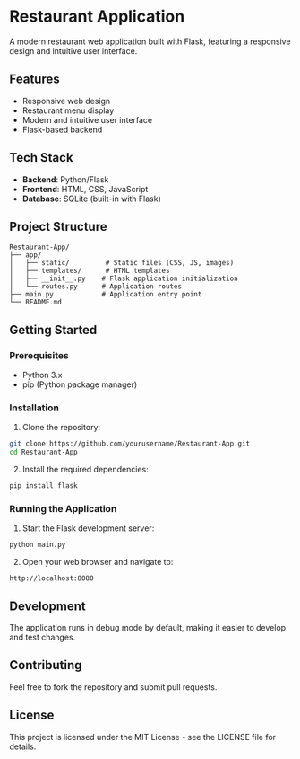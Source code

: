# Restaurant Application

A modern restaurant web application built with Flask, featuring a responsive design and intuitive user interface.

## Features

- Responsive web design
- Restaurant menu display
- Modern and intuitive user interface
- Flask-based backend

## Tech Stack

- **Backend**: Python/Flask
- **Frontend**: HTML, CSS, JavaScript
- **Database**: SQLite (built-in with Flask)

## Project Structure

```
Restaurant-App/
├── app/
│   ├── static/         # Static files (CSS, JS, images)
│   ├── templates/      # HTML templates
│   ├── __init__.py    # Flask application initialization
│   └── routes.py      # Application routes
├── main.py            # Application entry point
└── README.md
```

## Getting Started

### Prerequisites

- Python 3.x
- pip (Python package manager)

### Installation

1. Clone the repository:
```bash
git clone https://github.com/yourusername/Restaurant-App.git
cd Restaurant-App
```

2. Install the required dependencies:
```bash
pip install flask
```

### Running the Application

1. Start the Flask development server:
```bash
python main.py
```

2. Open your web browser and navigate to:
```
http://localhost:8080
```

## Development

The application runs in debug mode by default, making it easier to develop and test changes.

## Contributing

Feel free to fork the repository and submit pull requests.

## License

This project is licensed under the MIT License - see the LICENSE file for details.
